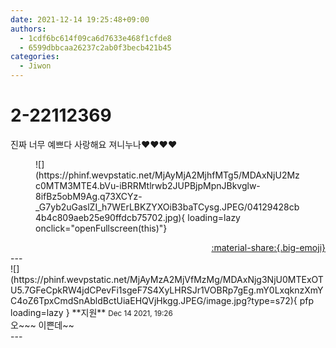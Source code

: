 ```yaml
---
date: 2021-12-14 19:25:48+09:00
authors:
  - 1cdf6bc614f09ca6d7633e468f1cfde8
  - 6599dbbcaa26237c2ab0f3becb421b45
categories:
  - Jiwon
---
```


# 2-22112369

<div class="post-container" markdown="1">
<div class="content-container md-sidebar__scrollwrap" markdown="1">

진짜 너무 예쁘다 사랑해요 져니누나❤❤❤❤
<figure markdown="1">
![](https://phinf.wevpstatic.net/MjAyMjA2MjhfMTg5/MDAxNjU2Mzc0MTM3MTE4.bVu-iBRRMtlrwb2JUPBjpMpnJBkvglw-8ifBz5obM9Ag.q73XCYz-_G7yb2uGaslZI_h7WErLBKZYXOiB3baTCysg.JPEG/04129428cb4b4c809aeb25e90ffdcb75702.jpg){ loading=lazy onclick="openFullscreen(this)"}
</figure>


</div>
</div>

<div style="text-align: right;" markdown="1">
<a href="https://weverse.io/fromis9/fanpost/2-22112369" style="text-align: right;">:material-share:{.big-emoji}</a>
</div>
---

<div class="comments-container md-sidebar__scrollwrap" markdown="1">
<div class="comment" markdown="1">
<div class='id-container' markdown="1">
![](https://phinf.wevpstatic.net/MjAyMzA2MjVfMzMg/MDAxNjg3NjU0MTExOTU5.7GFeCpkRW4jdCPevFi1sgeF7S4XyLHRSJr1VOBRp7gEg.mY0LxqknzXmYC4oZ6TpxCmdSnAbldBctUiaEHQVjHkgg.JPEG/image.jpg?type=s72){ pfp loading=lazy }
**<span class="artist">지원</span>** <small>Dec 14 2021, 19:26</small><br>
</div>
<div class='comment-body' markdown="1">
오~~~ 이쁜데~~
</div>
</div>
</div>
---
